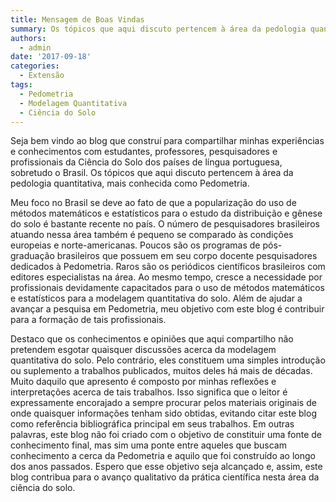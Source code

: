 ```yaml
---
title: Mensagem de Boas Vindas
summary: Os tópicos que aqui discuto pertencem à área da pedologia quantitativa, mais conhecida como Pedometria.
authors:
  - admin
date: '2017-09-18'
categories:
  - Extensão
tags:
  - Pedometria
  - Modelagem Quantitativa
  - Ciência do Solo
---
```


Seja bem vindo ao blog que construí para compartilhar minhas experiências e conhecimentos com estudantes, professores, pesquisadores e profissionais da Ciência do Solo dos países de língua portuguesa, sobretudo o Brasil. Os tópicos que aqui discuto pertencem à área da pedologia quantitativa, mais conhecida como Pedometria.

Meu foco no Brasil se deve ao fato de que a popularização do uso de métodos matemáticos e estatísticos para o estudo da distribuição e gênese do solo é bastante recente no país. O número de pesquisadores brasileiros atuando nessa área também é pequeno se comparado às condições europeias e norte-americanas. Poucos são os programas de pós-graduação brasileiros que possuem em seu corpo docente pesquisadores dedicados à Pedometria. 
Raros são os periódicos científicos brasileiros com editores especialistas na área. Ao mesmo tempo, cresce a necessidade por profissionais devidamente capacitados para o uso de métodos matemáticos e estatísticos para a modelagem quantitativa do solo. Além de ajudar a avançar a pesquisa em Pedometria, meu objetivo com este blog é contribuir para a formação de tais profissionais.

Destaco que os conhecimentos e opiniões que aqui compartilho não pretendem esgotar quaisquer discussões acerca da modelagem quantitativa do solo. Pelo contrário, eles constituem uma simples introdução ou suplemento a trabalhos publicados, muitos deles há mais de décadas. Muito daquilo que apresento é composto por minhas reflexões e interpretações acerca de tais trabalhos. Isso significa que o leitor é expressamente encorajado a sempre procurar pelos materiais originais de onde quaisquer informações tenham sido obtidas, evitando citar este blog como referência bibliográfica principal em seus trabalhos. Em outras palavras, este blog não foi criado com o objetivo de constituir uma fonte de conhecimento final, mas sim uma ponte entre aqueles que buscam conhecimento a cerca da Pedometria e aquilo que foi construído ao longo dos anos passados. Espero que esse objetivo seja alcançado e, assim, este blog contribua para o avanço qualitativo da prática científica nesta área da ciência do solo.
